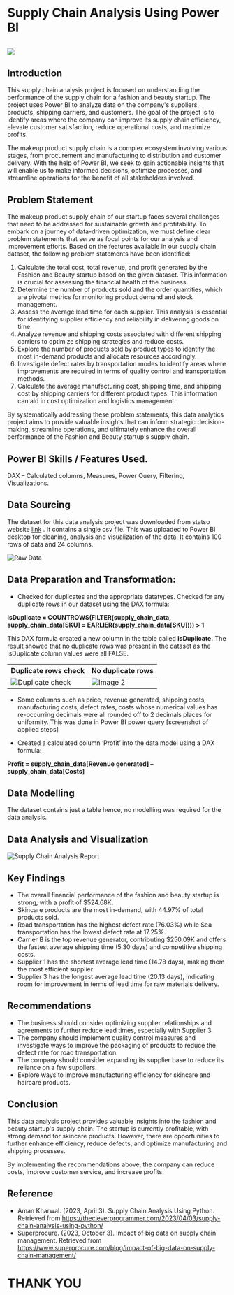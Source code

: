 # Supply Chain Analysis Using Power BI

![]( https://github.com/Uzo-Hill/Supply-Chain-Analysis-Using-Power-BI/blob/main/Supply_chain_png/Image_Intro_.png)
---

## Introduction

This supply chain analysis project is focused on understanding the performance of the supply chain for a fashion and beauty startup. The project uses Power BI to analyze data on the company's suppliers, products, shipping carriers, and customers. The goal of the project is to identify areas where the company can improve its supply chain efficiency, elevate customer satisfaction, reduce operational costs, and maximize profits. 

The makeup product supply chain is a complex ecosystem involving various stages, from procurement and manufacturing to distribution and customer delivery. With the help of Power BI, we seek to gain actionable insights that will enable us to make informed decisions, optimize processes, and streamline operations for the benefit of all stakeholders involved.

## Problem Statement

The makeup product supply chain of our startup faces several challenges that need to be addressed for sustainable growth and profitability. To embark on a journey of data-driven optimization, we must define clear problem statements that serve as focal points for our analysis and improvement efforts. Based on the features available in our supply chain dataset, the following problem statements have been identified:

1.	Calculate the total cost, total revenue, and profit generated by the Fashion and Beauty startup based on the given dataset. This information is crucial for assessing the financial health of the business.
2.	Determine the number of products sold and the order quantities, which are pivotal metrics for monitoring product demand and stock management.
3.	Assess the average lead time for each supplier. This analysis is essential for identifying supplier efficiency and reliability in delivering goods on time.
4.	Analyze revenue and shipping costs associated with different shipping carriers to optimize shipping strategies and reduce costs.
5.	Explore the number of products sold by product types to identify the most in-demand products and allocate resources accordingly.
6.	Investigate defect rates by transportation modes to identify areas where improvements are required in terms of quality control and transportation methods.
7.	Calculate the average manufacturing cost, shipping time, and shipping cost by shipping carriers for different product types. This information can aid in cost optimization and logistics management.

By systematically addressing these problem statements, this data analytics project aims to provide valuable insights that can inform strategic decision-making, streamline operations, and ultimately enhance the overall performance of the Fashion and Beauty startup's supply chain.

## Power BI Skills / Features Used.

DAX – Calculated columns, Measures, Power Query, Filtering, Visualizations.

## Data Sourcing

The dataset for this data analysis project was downloaded from statso website [link]( https://statso.io/supply-chain-analysis-case-study/) . It contains a single csv file. This was uploaded to Power BI desktop for cleaning, analysis and visualization of the data. It contains 100 rows of data and 24 columns.

![Raw Data](https://github.com/Uzo-Hill/Supply-Chain-Analysis-Using-Power-BI/blob/main/Supply_chain_png/csv_raw_data.PNG)

## Data Preparation and Transformation:

* Checked for duplicates and the appropriate datatypes. Checked for any duplicate rows in our dataset using the DAX formula:

 **isDuplicate = COUNTROWS(FILTER(supply_chain_data, supply_chain_data[SKU] = EARLIER(supply_chain_data[SKU]))) > 1**
 
This DAX formula created a new column in the table called **isDuplicate.** The result showed that no duplicate rows was present in the dataset as the isDuplicate column values were all FALSE.

| Duplicate rows check                     | No duplicate rows                      |
| ----------------------------- | ----------------------------- |
| ![Duplicate check](https://github.com/Uzo-Hill/Supply-Chain-Analysis-Using-Power-BI/blob/main/Supply_chain_png/Result_Duplicate_check.PNG)    | ![Image 2](https://github.com/Uzo-Hill/Supply-Chain-Analysis-Using-Power-BI/blob/main/Supply_chain_png/No_duplicate_row_found1.PNG)   |

                                         
*	Some columns such as price, revenue generated, shipping costs, manufacturing costs, defect rates, costs whose numerical values has re-occurring decimals were all rounded off to 2 decimals places for uniformity. This was done in Power BI power query [screenshot of applied steps]

*	Created a calculated column ‘Profit’ into the data model using a DAX formula: 

**Profit = supply_chain_data[Revenue generated] – supply_chain_data[Costs]**

## Data Modelling

The dataset contains just a table hence, no modelling was required for the data analysis.

## Data Analysis and Visualization

![Supply Chain Analysis Report](https://github.com/Uzo-Hill/Supply-Chain-Analysis-Using-Power-BI/blob/main/Supply_chain_png/Report%20page.PNG)

## Key Findings

* The overall financial performance of the fashion and beauty startup is strong, with a profit of $524.68K.
* Skincare products are the most in-demand, with 44.97% of total products sold.
* Road transportation has the highest defect rate (76.03%) while Sea transportation has the lowest defect rate at 17.25%.
* Carrier B is the top revenue generator, contributing $250.09K and offers the fastest average shipping time (5.30 days) and competitive shipping costs.
* Supplier 1 has the shortest average lead time (14.78 days), making them the most efficient supplier.
* Supplier 3 has the longest average lead time (20.13 days), indicating room for improvement in terms of lead time for raw materials delivery.

## Recommendations

* The business should consider optimizing supplier relationships and agreements to further reduce lead times, especially with Supplier 3.
* The company should implement quality control measures and investigate ways to improve the packaging of products to reduce the defect rate for road transportation.
* The company should consider expanding its supplier base to reduce its reliance on a few suppliers.
* Explore ways to improve manufacturing efficiency for skincare and haircare products.

## Conclusion

This data analysis project provides valuable insights into the fashion and beauty startup's supply chain. The startup is currently profitable, with strong demand for skincare products. However, there are opportunities to further enhance efficiency, reduce defects, and optimize manufacturing and shipping processes.

By implementing the recommendations above, the company can reduce costs, improve customer service, and increase profits.

## Reference

* Aman Kharwal. (2023, April 3). Supply Chain Analysis Using Python. Retrieved from https://thecleverprogrammer.com/2023/04/03/supply-chain-analysis-using-python/
* Superprocure. (2023, October 3). Impact of big data on supply chain management. Retrieved from https://www.superprocure.com/blog/impact-of-big-data-on-supply-chain-management/




#                            THANK YOU
